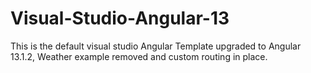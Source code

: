 # Visual-Studio-Angular-13
This is the default visual studio Angular Template upgraded to Angular 13.1.2, Weather example removed and custom routing in place.
